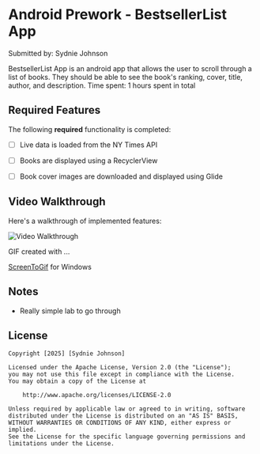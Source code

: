 # Android Prework - BestsellerList App

Submitted by: Sydnie Johnson

BestsellerList App is an android app that allows the user to scroll through a list of books. They should be able to see the book's ranking, cover, title, author, and description.
Time spent: 1 hours spent in total

## Required Features

The following **required** functionality is completed:

* [ ] Live data is loaded from the NY Times API
* [ ] Books are displayed using a RecyclerView
* [ ]  Book cover images are downloaded and displayed using Glide


## Video Walkthrough

Here's a walkthrough of implemented features:

<img src='https://imgur.com/gallery/lab-3-walkthrough-vnCH8kB' title='Video Walkthrough' width='' alt='Video Walkthrough' />

<!-- Replace this with whatever GIF tool you used! -->
GIF created with ...  

[ScreenToGif](https://www.screentogif.com/) for Windows


## Notes

- Really simple lab to go through 

## License

    Copyright [2025] [Sydnie Johnson]

    Licensed under the Apache License, Version 2.0 (the "License");
    you may not use this file except in compliance with the License.
    You may obtain a copy of the License at

        http://www.apache.org/licenses/LICENSE-2.0

    Unless required by applicable law or agreed to in writing, software
    distributed under the License is distributed on an "AS IS" BASIS,
    WITHOUT WARRANTIES OR CONDITIONS OF ANY KIND, either express or implied.
    See the License for the specific language governing permissions and
    limitations under the License.
